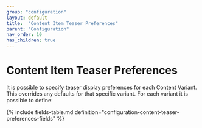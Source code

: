 ```yaml
---
group: "configuration"
layout: default
title:  "Content Item Teaser Preferences"
parent: "Configuration"
nav_order: 10
has_children: true
---
```


# Content Item Teaser Preferences

It is possible to specify teaser display preferences for each Content Variant. This overrides any defaults for that specific variant. For each variant it is possible to define:

{% include fields-table.md definition="configuration-content-teaser-preferences-fields" %}
